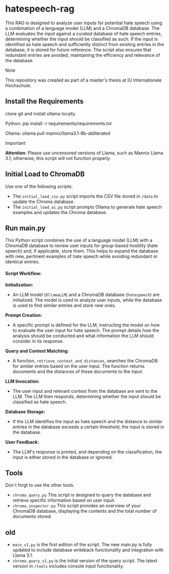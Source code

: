 # hatespeech-rag
This RAG is designed to analyze user inputs for potential hate speech using a combination of a language model (LLM) and a ChromaDB database. The LLM evaluates the input against a curated database of hate speech entries, determining whether the input should be classified as such. If the input is identified as hate speech and sufficiently distinct from existing entries in the database, it is stored for future reference. The script also ensures that redundant entries are avoided, maintaining the efficiency and relevance of the database.

> [!NOTE]
>  This repository was created as part of a master's thesis at IU Internationale Hochschule.


## Install the Requirements
clone git and install ollama locally.

Python:
pip install -r requirements/requirements.txt

Ollama:
ollama pull mannix/llama3.1-8b-abliterated
> [!IMPORTANT]
> **Attention**: Please use uncensored versions of Llama, such as Mannix Llama 3.1; otherwise, this script will not function properly.

## Initial Load to ChromaDB

Use one of the following scripts:
- The `initial_load_csv.py` script imports the CSV file stored in `/data` to update the Chroma database.
- The `initial_load_ai.py` script prompts Ollama to generate hate speech examples and updates the Chroma database.

## Run main.py

This Python script combines the use of a language model (LLM) with a ChromaDB database to review user inputs for group-based hostility (hate speech) and, if applicable, store them. This helps to expand the database with new, pertinent examples of hate speech while avoiding redundant or identical entries.


#### Script Workflow:

 **Initialization:**
   - An LLM model (`OllamaLLM`) and a ChromaDB database (`hatespeech`) are initialized. The model is used to analyze user inputs, while the database is used to find similar entries and store new ones.

 **Prompt Creation:**
   - A specific prompt is defined for the LLM, instructing the model on how to evaluate the user input for hate speech. The prompt details how the analysis should be conducted and what information the LLM should consider in its response.

 **Query and Context Matching:**
   - A function, `retrieve_context_and_distances`, searches the ChromaDB for similar entries based on the user input. The function returns documents and the distances of these documents to the input.

 **LLM Invocation:**
   - The user input and relevant context from the database are sent to the LLM. The LLM then responds, determining whether the input should be classified as hate speech.

 **Database Storage:**
   - If the LLM identifies the input as hate speech and the distance to similar entries in the database exceeds a certain threshold, the input is stored in the database.

 **User Feedback:**
   - The LLM's response is printed, and depending on the classification, the input is either stored in the database or ignored.

## Tools

Don`t forgt to use the other tools.

- `chroma_query.py`
This script is designed to query the database and retrieve specific information based on user input.
- `chroma_inspector.py`
This script provides an overview of your ChromaDB database, displaying the contents and the total number of documents stored.

## old

- `main_v1.py` is the first edition of the script. The new main.py is fully updated to include database writeback functionality and integration with Llama 3.1.
- `chroma_query_v1.py` is the initial version of the query script. The latest version in `/tools` includes console input functionality.
